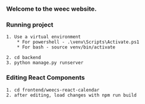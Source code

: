 ### Welcome to the weec website.

### Running project
    1. Use a virtual environment 
        * For powershell - .\venv\Scripts\Activate.ps1
        * For bash - source venv/bin/activate

    2. cd backend
    3. python manage.py runserver

### Editing React Components

    1. cd frontend/weecs-react-calendar
    2. after editing, load changes with npm run build

    
    
